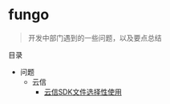 # fungo
> 开发中部门遇到的一些问题，以及要点总结

目录

- 问题
    - 云信
        - [云信SDK文件选择性使用](https://github.com/xuejianrong/blog/issues/1)